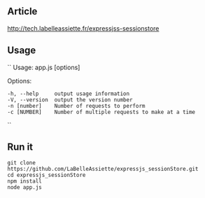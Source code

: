 ## Article

http://tech.labelleassiette.fr/expressjss-sessionstore

## Usage

``
  Usage: app.js [options]

  Options:

    -h, --help     output usage information
    -V, --version  output the version number
    -n [number]    Number of requests to perform
    -c [NUMBER]    Number of multiple requests to make at a time
``

## Run it

```
git clone https://github.com/LaBelleAssiette/expressjs_sessionStore.git
cd expressjs_sessionStore
npm install
node app.js
```
